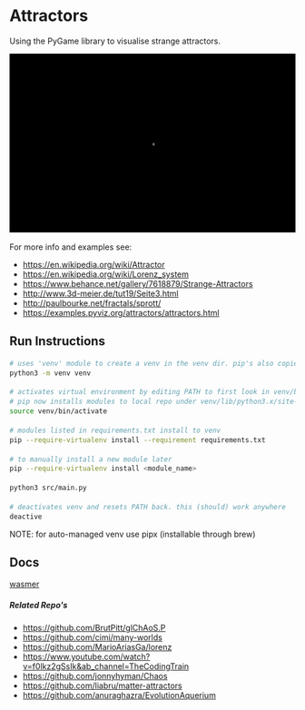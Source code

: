 # Attractors

Using the PyGame library to visualise strange attractors.

![lorrenz gif](./lorrenz.gif)

For more info and examples see:
- https://en.wikipedia.org/wiki/Attractor
- https://en.wikipedia.org/wiki/Lorenz_system
- https://www.behance.net/gallery/7618879/Strange-Attractors
- http://www.3d-meier.de/tut19/Seite3.html
- http://paulbourke.net/fractals/sprott/
- https://examples.pyviz.org/attractors/attractors.html

## Run Instructions

```bash
# uses 'venv' module to create a venv in the venv dir. pip's also copied in.
python3 -m venv venv

# activates virtual environment by editing PATH to first look in venv/bin/
# pip now installs modules to local repo under venv/lib/python3.x/site-packages/
source venv/bin/activate

# modules listed in requirements.txt install to venv
pip --require-virtualenv install --requirement requirements.txt

# to manually install a new module later
pip --require-virtualenv install <module_name>

python3 src/main.py

# deactivates venv and resets PATH back. this (should) work anywhere
deactive
```

NOTE: for auto-managed venv use pipx (installable through brew)

## Docs
[wasmer](./docs/wasmer.md)

##### Related Repo's
- https://github.com/BrutPitt/glChAoS.P
- https://github.com/cimi/many-worlds
- https://github.com/MarioAriasGa/lorenz
- https://www.youtube.com/watch?v=f0lkz2gSsIk&ab_channel=TheCodingTrain
- https://github.com/jonnyhyman/Chaos
- https://github.com/liabru/matter-attractors
- https://github.com/anuraghazra/EvolutionAquerium

